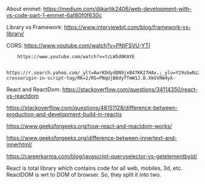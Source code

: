 About emmet: https://medium.com/@kartik2406/web-development-with-vs-code-part-1-emmet-6af80f0f630c

Library vs Framework: https://www.interviewbit.com/blog/framework-vs-library/

CORS:   https://www.youtube.com/watch?v=PNtFSVU-YTI

        https://www.youtube.com/watch?v=tcLW5d0KAYE

        https://r.search.yahoo.com/_ylt=AwrKDdydQN9jxB47KK27HAx.;_ylu=Y29sbwNzZzMEcG9zAzUEdnRpZAMEc2VjA3Ny/RV=2/RE=1675604254/RO=10/RU=https%3a%2f%2fstackoverflow.com%2fquestions%2f47103818%2freact-crossorigin-in-script-tag/RK=2/RS=PNqUjB8dyTTmW1J.D.XkGVRW4yk-

React and ReactDom: https://stackoverflow.com/questions/34114350/react-vs-reactdom

https://stackoverflow.com/questions/48151128/difference-between-production-and-development-build-in-reactjs

https://www.geeksforgeeks.org/how-react-and-reactdom-works/

https://www.geeksforgeeks.org/difference-between-innertext-and-innerhtml/

https://careerkarma.com/blog/javascript-queryselector-vs-getelementbyid/

React is total library which contains code for all web, mobiles, 3d, etc.
ReactDOM is wrt to DOM of browser. So, they split it into two.